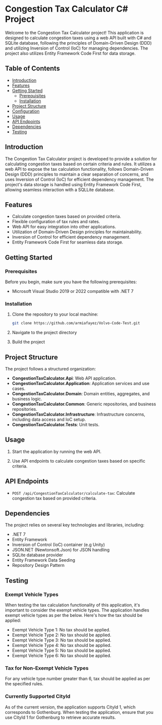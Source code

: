 # Congestion Tax Calculator C# Project

Welcome to the Congestion Tax Calculator project! This application is designed to calculate congestion taxes using a web API built with C# and SQLite database, following the principles of Domain-Driven Design (DDD) and utilizing Inversion of Control (IoC) for managing dependencies. The project also utilizes Entity Framework Code First for data storage.

## Table of Contents

- [Introduction](#introduction)
- [Features](#features)
- [Getting Started](#getting-started)
  - [Prerequisites](#prerequisites)
  - [Installation](#installation)
- [Project Structure](#project-structure)
- [Configuration](#configuration)
- [Usage](#usage)
- [API Endpoints](#api-endpoints)
- [Dependencies](#dependencies)
- [Testing](#testing)

## Introduction

The Congestion Tax Calculator project is developed to provide a solution for calculating congestion taxes based on certain criteria and rules. It utilizes a web API to expose the tax calculation functionality, follows Domain-Driven Design (DDD) principles to maintain a clear separation of concerns, and uses Inversion of Control (IoC) for efficient dependency management. The project's data storage is handled using Entity Framework Code First, allowing seamless interaction with a SQLLite database.

## Features

- Calculate congestion taxes based on provided criteria.
- Flexible configuration of tax rules and rates.
- Web API for easy integration into other applications.
- Utilization of Domain-Driven Design principles for maintainability.
- Inversion of Control for efficient dependency management.
- Entity Framework Code First for seamless data storage.

## Getting Started

### Prerequisites

Before you begin, make sure you have the following prerequisites:

- Microsoft Visual Studio 2019 or 2022 compatible with .NET 7

### Installation

1. Clone the repository to your local machine:

   ```sh
   git clone https://github.com/armiafayez/Volvo-Code-Test.git
   ```
   
2. Navigate to the project directory
3. Build the project
   
## Project Structure

The project follows a structured organization:

- **CongestionTaxCalculator.Api**: Web API application.
- **CongestionTaxCalculator.Application**: Application services and use cases.
- **CongestionTaxCalculator.Domain**: Domain entities, aggregates, and business logic.
- **CongestionTaxCalculator.Common**: Generic repositories, and business repositories.
- **CongestionTaxCalculator.Infrastructure**: Infrastructure concerns, including data access and IoC setup.
- **CongestionTaxCalculator.Tests**: Unit tests.

## Usage

1. Start the application by running the web API.

2. Use API endpoints to calculate congestion taxes based on specific criteria.

## API Endpoints

- `POST /api/CongestionTaxCalculator/calculate-tax`: Calculate congestion tax based on provided criteria.

## Dependencies

The project relies on several key technologies and libraries, including:

- .NET 7
- Entity Framework
- Inversion of Control (IoC) container (e.g Unity)
- JSON.NET (Newtonsoft.Json) for JSON handling
- SQLite database provider
- Entity Framework Data Seeding
- Repository Design Pattern

## Testing

### Exempt Vehicle Types

When testing the tax calculation functionality of this application, it's important to consider the exempt vehicle types. The application handles exempt vehicle types as per the below. Here's how the tax should be applied:

- Exempt Vehicle Type 1: No tax should be applied.
- Exempt Vehicle Type 2: No tax should be applied.
- Exempt Vehicle Type 3: No tax should be applied.
- Exempt Vehicle Type 4: No tax should be applied.
- Exempt Vehicle Type 5: No tax should be applied.
- Exempt Vehicle Type 6: No tax should be applied.

### Tax for Non-Exempt Vehicle Types

For any vehicle type number greater than 6, tax should be applied as per the specified rules.

### Currently Supported CityId

As of the current version, the application supports CityId 1, which corresponds to Gothenburg. When testing the application, ensure that you use CityId 1 for Gothenburg to retrieve accurate results.
